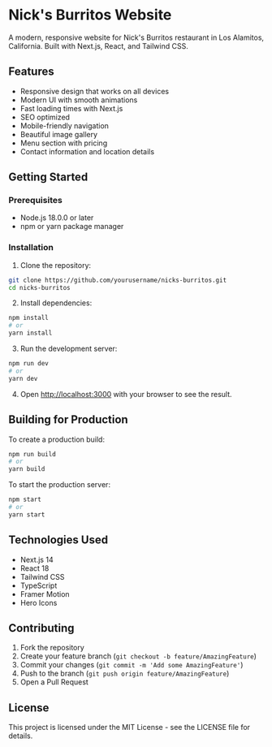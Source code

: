 # Nick's Burritos Website

A modern, responsive website for Nick's Burritos restaurant in Los Alamitos, California. Built with Next.js, React, and Tailwind CSS.

## Features

- Responsive design that works on all devices
- Modern UI with smooth animations
- Fast loading times with Next.js
- SEO optimized
- Mobile-friendly navigation
- Beautiful image gallery
- Menu section with pricing
- Contact information and location details

## Getting Started

### Prerequisites

- Node.js 18.0.0 or later
- npm or yarn package manager

### Installation

1. Clone the repository:
```bash
git clone https://github.com/yourusername/nicks-burritos.git
cd nicks-burritos
```

2. Install dependencies:
```bash
npm install
# or
yarn install
```

3. Run the development server:
```bash
npm run dev
# or
yarn dev
```

4. Open [http://localhost:3000](http://localhost:3000) with your browser to see the result.

## Building for Production

To create a production build:

```bash
npm run build
# or
yarn build
```

To start the production server:

```bash
npm start
# or
yarn start
```

## Technologies Used

- Next.js 14
- React 18
- Tailwind CSS
- TypeScript
- Framer Motion
- Hero Icons

## Contributing

1. Fork the repository
2. Create your feature branch (`git checkout -b feature/AmazingFeature`)
3. Commit your changes (`git commit -m 'Add some AmazingFeature'`)
4. Push to the branch (`git push origin feature/AmazingFeature`)
5. Open a Pull Request

## License

This project is licensed under the MIT License - see the LICENSE file for details. 